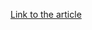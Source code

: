 [Link to the article](https://cybersecuritynews.com/arm-mali-gpu-kernel-driver-zero-day-vulnerability/)

